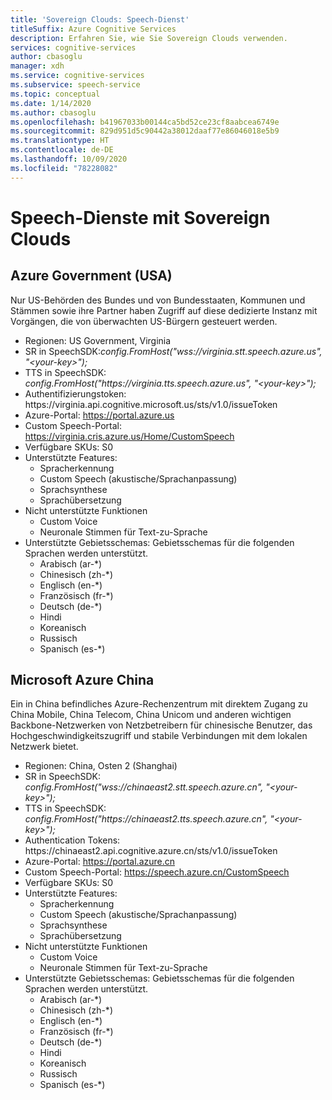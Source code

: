 ```yaml
---
title: 'Sovereign Clouds: Speech-Dienst'
titleSuffix: Azure Cognitive Services
description: Erfahren Sie, wie Sie Sovereign Clouds verwenden.
services: cognitive-services
author: cbasoglu
manager: xdh
ms.service: cognitive-services
ms.subservice: speech-service
ms.topic: conceptual
ms.date: 1/14/2020
ms.author: cbasoglu
ms.openlocfilehash: b41967033b00144ca5bd52ce23cf8aabcea6749e
ms.sourcegitcommit: 829d951d5c90442a38012daaf77e86046018e5b9
ms.translationtype: HT
ms.contentlocale: de-DE
ms.lasthandoff: 10/09/2020
ms.locfileid: "78228082"
---
```

# <a name="speech-services-with-sovereign-clouds"></a>Speech-Dienste mit Sovereign Clouds

## <a name="azure-government-united-states"></a>Azure Government (USA)

Nur US-Behörden des Bundes und von Bundesstaaten, Kommunen und Stämmen sowie ihre Partner haben Zugriff auf diese dedizierte Instanz mit Vorgängen, die von überwachten US-Bürgern gesteuert werden.
- Regionen: US Government, Virginia
- SR in SpeechSDK:*config.FromHost("wss://virginia.stt.speech.azure.us", "\<your-key\>");*
- TTS in SpeechSDK: *config.FromHost("https[]()://virginia.tts.speech.azure.us", "\<your-key\>");*
- Authentifizierungstoken: https[]()://virginia.api.cognitive.microsoft.us/sts/v1.0/issueToken
- Azure-Portal: https://portal.azure.us  
- Custom Speech-Portal: https://virginia.cris.azure.us/Home/CustomSpeech
- Verfügbare SKUs: S0
- Unterstützte Features:
  - Spracherkennung
  - Custom Speech (akustische/Sprachanpassung)
  - Sprachsynthese
  - Sprachübersetzung
- Nicht unterstützte Funktionen
  - Custom Voice
  - Neuronale Stimmen für Text-zu-Sprache
- Unterstützte Gebietsschemas: Gebietsschemas für die folgenden Sprachen werden unterstützt.
  - Arabisch (ar-*)
  - Chinesisch (zh-*)
  - Englisch (en-*)
  - Französisch (fr-*)
  - Deutsch (de-*)
  - Hindi
  - Koreanisch
  - Russisch
  - Spanisch (es-*)

## <a name="microsoft-azure-china"></a>Microsoft Azure China

Ein in China befindliches Azure-Rechenzentrum mit direktem Zugang zu China Mobile, China Telecom, China Unicom und anderen wichtigen Backbone-Netzwerken von Netzbetreibern für chinesische Benutzer, das Hochgeschwindigkeitszugriff und stabile Verbindungen mit dem lokalen Netzwerk bietet.
- Regionen: China, Osten 2 (Shanghai)
- SR in SpeechSDK: *config.FromHost("wss://chinaeast2.stt.speech.azure.cn", "\<your-key\>");*
- TTS in SpeechSDK:  *config.FromHost("https[]()://chinaeast2.tts.speech.azure.cn", "\<your-key\>");*
- Authentication Tokens: https[]()://chinaeast2.api.cognitive.azure.cn/sts/v1.0/issueToken
- Azure-Portal: https://portal.azure.cn
- Custom Speech-Portal: https://speech.azure.cn/CustomSpeech
- Verfügbare SKUs: S0
- Unterstützte Features:
  - Spracherkennung
  - Custom Speech (akustische/Sprachanpassung)
  - Sprachsynthese
  - Sprachübersetzung
- Nicht unterstützte Funktionen
  - Custom Voice
  - Neuronale Stimmen für Text-zu-Sprache
- Unterstützte Gebietsschemas: Gebietsschemas für die folgenden Sprachen werden unterstützt.
  - Arabisch (ar-*)
  - Chinesisch (zh-*)
  - Englisch (en-*)
  - Französisch (fr-*)
  - Deutsch (de-*)
  - Hindi
  - Koreanisch
  - Russisch
  - Spanisch (es-*)


